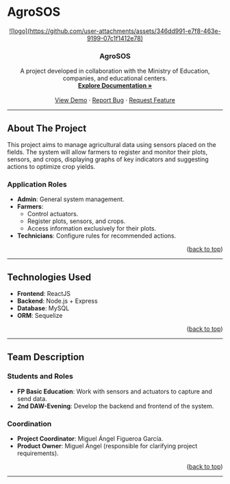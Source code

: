 # AgroSOS

<!-- PROJECT LOGO -->
<div align="center">
  <a href="https://github.com/Aiimaar/AgroSOS">
    ![logo](https://github.com/user-attachments/assets/346dd991-e7f8-463e-9199-07c1f1412e78)
  </a>
  <h3 align="center">AgroSOS</h3>
  <p align="center">
    A project developed in collaboration with the Ministry of Education, companies, and educational centers.
    <br />
    <a href="https://github.com/your-repo"><strong>Explore Documentation »</strong></a>
    <br />
    <br />
    <a href="https://github.com/your-repo">View Demo</a>
    ·
    <a href="https://github.com/your-repo/issues">Report Bug</a>
    ·
    <a href="https://github.com/your-repo/issues">Request Feature</a>
  </p>
</div>

---

## About The Project

This project aims to manage agricultural data using sensors placed on the fields. The system will allow farmers to register and monitor their plots, sensors, and crops, displaying graphs of key indicators and suggesting actions to optimize crop yields.

### Application Roles

- **Admin**: General system management.
- **Farmers**:
  - Control actuators.
  - Register plots, sensors, and crops.
  - Access information exclusively for their plots.
- **Technicians**: Configure rules for recommended actions.

<p align="right">(<a href="#readme-top">back to top</a>)</p>

---

## Technologies Used

- **Frontend**: ReactJS
- **Backend**: Node.js + Express
- **Database**: MySQL
- **ORM**: Sequelize

<p align="right">(<a href="#readme-top">back to top</a>)</p>

---

## Team Description

### Students and Roles
- **FP Basic Education**: Work with sensors and actuators to capture and send data.
- **2nd DAW-Evening**: Develop the backend and frontend of the system.

### Coordination
- **Project Coordinator**: Miguel Ángel Figueroa García.
- **Product Owner**: Miguel Ángel (responsible for clarifying project requirements).

<p align="right">(<a href="#readme-top">back to top</a>)</p>

---


